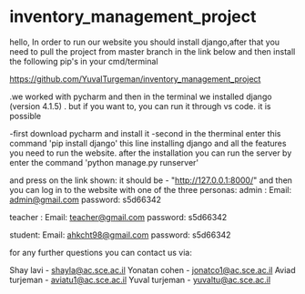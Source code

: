 # inventory_management_project

hello,
In order to run our website you should install django,after that you need to pull the project from master branch in the link below 
and then install the following pip's in your cmd/terminal

https://github.com/YuvalTurgeman/inventory_management_project

.we worked with pycharm and then in the terminal we installed django (version  4.1.5) . but if you want to, you can run it through vs code. it is possible

-first download pycharm and install it
-second in the therminal enter this command
'pip install django'
this line installing django and all the features you need to run the website.
after the installation you can run the server by enter the command 
'python manage.py runserver'

and press on the link shown:
it should be - "http://127.0.0.1:8000/" and then you can log in to the website with one of the three personas:
admin :
Email: admin@gmail.com
password: s5d66342

teacher :
Email: teacher@gmail.com
password: s5d66342

student:
Email: ahkcht98@gmail.com
password: s5d66342

for any further questions you can contact us via:

Shay lavi - shayla@ac.sce.ac.il
Yonatan cohen - jonatco1@ac.sce.ac.il
Aviad turjeman - aviatu1@ac.sce.ac.il
Yuval turjeman - yuvaltu@ac.sce.ac.il
